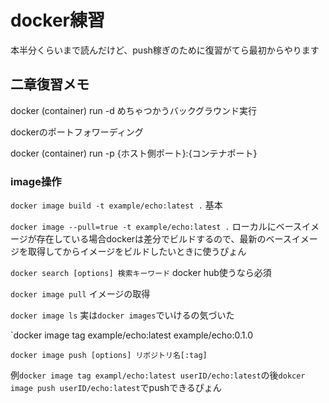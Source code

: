 # docker練習

本半分くらいまで読んだけど、push稼ぎのために復習がてら最初からやります

## 二章復習メモ
 
docker (container) run -d めちゃつかうバックグラウンド実行

dockerのポートフォワーディング

docker (container) run -p {ホスト側ポート}:{コンテナポート}

### image操作

`docker image build -t example/echo:latest .` 基本

`docker image --pull=true -t example/echo:latest .`
ローカルにベースイメージが存在している場合dockerは差分でビルドするので、最新のベースイメージを取得してからイメージをビルドしたいときに使うぴょん

`docker search [options] 検索キーワード` docker hub使うなら必須

`docker image pull` イメージの取得

`docker image ls` 実は`docker images`でいけるの気づいた

`docker image tag example/echo:latest example/echo:0.1.0

`docker image push [options] リボジトリ名[:tag]` 

例`docker image tag exampl/echo:latest userID/echo:latest`の後`dokcer image push userID/echo:latest`でpushできるぴょん